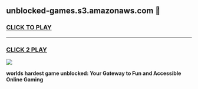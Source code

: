 
## unblocked-games.s3.amazonaws.com 👋
<h3>
<a href="https://premium.freeplayer.one?title=unblocked-games.s3.amazonaws.com&ref=14F">CLICK TO PLAY</a></h3>
<hr>

<h3>
<a href="https://premium.freeplayer.one?title=unblocked-games.s3.amazonaws.com&ref=14F">CLICK 2 PLAY</a>
  
</h3>

<a href="https://premium.freeplayer.one?title=unblocked-games.s3.amazonaws.com&ref=12F/"><img src="https://clearcache.store/games.png"></a>


**worlds hardest game unblocked: Your Gateway to Fun and Accessible Online Gaming**
